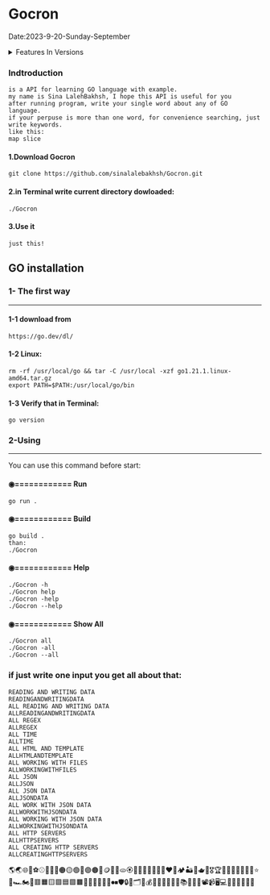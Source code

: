 # Gocron
Date:2023-9-20-Sunday-September



<details>
	<summary>
		Features In Versions
	</summary>
		<details>
			<summary>
				🎭 V1.0.4 
			</summary>
				Add Goroutines for searching concurently in data
		</details>
	<details>
		<summary>
			🖌 V1.0.5 
		</summary>
			Add Single Examples for better learning.
	</details>
	<details>
		<summary>
			🎯 v1.0.6
		</summary>
			Add Channel and rerlation between Gourotines
	</details>
	<details>
		<summary>
			🧭 v1.0.8
		</summary>
			Add message for "not found yet"
	</details>
	<details>
		<summary>
			🌍 v1.0.12
		</summary>
			Adding => All Creating HTTP Servers
	</details>
	<details>
		<summary>
			🍪 v1.0.13
		</summary>
			Add in everything Inspecting the Request
	</details>
</details>


	

### Indtroduction 
	is a API for learning GO language with example.
	my name is Sina LalehBakhsh, I hope this API is useful for you
	after running program, write your single word about any of GO language.
	if your perpuse is more than one word, for convenience searching, just write keywords.
	like this:
	map slice


#### 1.Download Gocron
	git clone https://github.com/sinalalebakhsh/Gocron.git

#### 2.in Terminal write current directory dowloaded:
	./Gocron

#### 3.Use it
	just this!



## GO installation

### 1- The first way
---------------------------------------
#### 1-1 download from 
	https://go.dev/dl/ 

#### 1-2 Linux:
	rm -rf /usr/local/go && tar -C /usr/local -xzf go1.21.1.linux-amd64.tar.gz
	export PATH=$PATH:/usr/local/go/bin

#### 1-3 Verify that in Terminal:
	go version


### 2-Using
-----------------------------------------

You can use this command before start:

#### ◉============ Run
	go run .
	
#### ◉============ Build
	go build .
	than:
	./Gocron
	
#### ◉============ Help
	./Gocron -h 
	./Gocron help
	./Gocron -help
	./Gocron --help

#### ◉============ Show All
	./Gocron all
	./Gocron -all
	./Gocron --all


### if just write one input you get all about that:
	READING AND WRITING DATA
    READINGANDWRITINGDATA
    ALL READING AND WRITING DATA
    ALLREADINGANDWRITINGDATA
    ALL REGEX 
    ALLREGEX
    ALL TIME
    ALLTIME
    ALL HTML AND TEMPLATE
	ALLHTMLANDTEMPLATE
    ALL WORKING WITH FILES
	ALLWORKINGWITHFILES
    ALL JSON
	ALLJSON
	ALL JSON DATA
	ALLJSONDATA
	ALL WORK WITH JSON DATA
	ALLWORKWITHJSONDATA
	ALL WORKING WITH JSON DATA
	ALLWORKINGWITHJSONDATA
	ALL HTTP SERVERS
    ALLHTTPSERVERS
    ALL CREATING HTTP SERVERS
    ALLCREATINGHTTPSERVERS

🌎🌏🌐🏀⚽⚾🥎🏐🔴🟠🟡🟢🔵🟣🟤🔘🪙🍘🥘🫓🏵🐻🥝🍅🍑🍊🍈🌳❤️🎾🏕🏜🍺🫖🎳🎖🏆🥇🥈🥉🎃🔥💧🌈⭐🌟🏎🏍🚂🟥🟧🟨🟩🟦🟪🟫🔶🔷💠✅🔰🔆⏺⏹🛡🔒📌🗂📂💰📔📕📖📗📘📙📚📓📒🎥📽📹🖥💻🎹🎵🔔💎💍🎨
